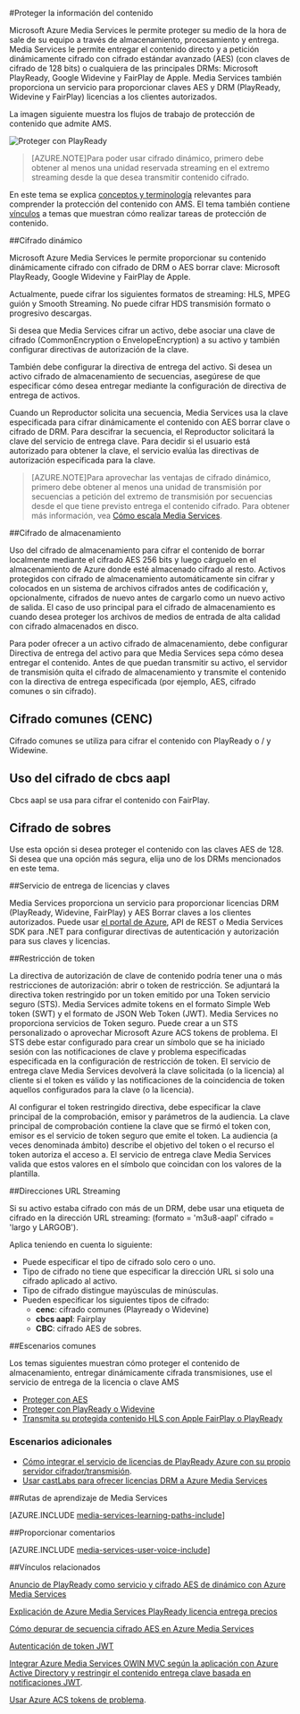 <properties 
    pageTitle="Proteger la información del contenido | Microsoft Azure" 
    description="En este artículo proporciona una descripción general de protección de contenido con Media Services." 
    services="media-services" 
    documentationCenter="" 
    authors="Juliako" 
    manager="erikre" 
    editor=""/>

<tags 
    ms.service="media-services" 
    ms.workload="media" 
    ms.tgt_pltfrm="na" 
    ms.devlang="na" 
    ms.topic="article" 
    ms.date="09/27/2016" 
    ms.author="juliako"/>

#<a name="protecting-content-overview"></a>Proteger la información del contenido


Microsoft Azure Media Services le permite proteger su medio de la hora de sale de su equipo a través de almacenamiento, procesamiento y entrega. Media Services le permite entregar el contenido directo y a petición dinámicamente cifrado con cifrado estándar avanzado (AES) (con claves de cifrado de 128 bits) o cualquiera de las principales DRMs: Microsoft PlayReady, Google Widevine y FairPlay de Apple. Media Services también proporciona un servicio para proporcionar claves AES y DRM (PlayReady, Widevine y FairPlay) licencias a los clientes autorizados. 

La imagen siguiente muestra los flujos de trabajo de protección de contenido que admite AMS. 

![Proteger con PlayReady](./media/media-services-content-protection-overview/media-services-content-protection-with-multi-drm.png)

>[AZURE.NOTE]Para poder usar cifrado dinámico, primero debe obtener al menos una unidad reservada streaming en el extremo streaming desde la que desea transmitir contenido cifrado.

En este tema se explica [conceptos y terminología](media-services-content-protection-overview.md) relevantes para comprender la protección del contenido con AMS. El tema también contiene [vínculos](media-services-content-protection-overview.md#common-scenarios) a temas que muestran cómo realizar tareas de protección de contenido. 

##<a name="dynamic-encryption"></a>Cifrado dinámico

Microsoft Azure Media Services le permite proporcionar su contenido dinámicamente cifrado con cifrado de DRM o AES borrar clave: Microsoft PlayReady, Google Widevine y FairPlay de Apple.

Actualmente, puede cifrar los siguientes formatos de streaming: HLS, MPEG guión y Smooth Streaming. No puede cifrar HDS transmisión formato o progresivo descargas.

Si desea que Media Services cifrar un activo, debe asociar una clave de cifrado (CommonEncryption o EnvelopeEncryption) a su activo y también configurar directivas de autorización de la clave.

También debe configurar la directiva de entrega del activo. Si desea un activo cifrado de almacenamiento de secuencias, asegúrese de que especificar cómo desea entregar mediante la configuración de directiva de entrega de activos.

Cuando un Reproductor solicita una secuencia, Media Services usa la clave especificada para cifrar dinámicamente el contenido con AES borrar clave o cifrado de DRM. Para descifrar la secuencia, el Reproductor solicitará la clave del servicio de entrega clave. Para decidir si el usuario está autorizado para obtener la clave, el servicio evalúa las directivas de autorización especificada para la clave.

>[AZURE.NOTE]Para aprovechar las ventajas de cifrado dinámico, primero debe obtener al menos una unidad de transmisión por secuencias a petición del extremo de transmisión por secuencias desde el que tiene previsto entrega el contenido cifrado. Para obtener más información, vea [Cómo escala Media Services](media-services-portal-manage-streaming-endpoints.md).

##<a name="storage-encryption"></a>Cifrado de almacenamiento

Uso del cifrado de almacenamiento para cifrar el contenido de borrar localmente mediante el cifrado AES 256 bits y luego cárguelo en el almacenamiento de Azure donde esté almacenado cifrado al resto. Activos protegidos con cifrado de almacenamiento automáticamente sin cifrar y colocados en un sistema de archivos cifrados antes de codificación y, opcionalmente, cifrados de nuevo antes de cargarlo como un nuevo activo de salida. El caso de uso principal para el cifrado de almacenamiento es cuando desea proteger los archivos de medios de entrada de alta calidad con cifrado almacenados en disco.

Para poder ofrecer a un activo cifrado de almacenamiento, debe configurar Directiva de entrega del activo para que Media Services sepa cómo desea entregar el contenido. Antes de que puedan transmitir su activo, el servidor de transmisión quita el cifrado de almacenamiento y transmite el contenido con la directiva de entrega especificada (por ejemplo, AES, cifrado comunes o sin cifrado).

## <a name="common-encryption-cenc"></a>Cifrado comunes (CENC)

Cifrado comunes se utiliza para cifrar el contenido con PlayReady o / y Widewine.

## <a name="using-cbcs-aapl-encryption"></a>Uso del cifrado de cbcs aapl

Cbcs aapl se usa para cifrar el contenido con FairPlay.

## <a name="envelope-encryption"></a>Cifrado de sobres 

Use esta opción si desea proteger el contenido con las claves AES de 128. Si desea que una opción más segura, elija uno de los DRMs mencionados en este tema. 

##<a name="licenses-and-keys-delivery-service"></a>Servicio de entrega de licencias y claves

Media Services proporciona un servicio para proporcionar licencias DRM (PlayReady, Widevine, FairPlay) y AES Borrar claves a los clientes autorizados. Puede usar [el portal de Azure](media-services-portal-protect-content.md), API de REST o Media Services SDK para .NET para configurar directivas de autenticación y autorización para sus claves y licencias.

##<a name="token-restriction"></a>Restricción de token

La directiva de autorización de clave de contenido podría tener una o más restricciones de autorización: abrir o token de restricción. Se adjuntará la directiva token restringido por un token emitido por una Token servicio seguro (STS). Media Services admite tokens en el formato Simple Web token (SWT) y el formato de JSON Web Token (JWT). Media Services no proporciona servicios de Token seguro. Puede crear a un STS personalizado o aprovechar Microsoft Azure ACS tokens de problema. El STS debe estar configurado para crear un símbolo que se ha iniciado sesión con las notificaciones de clave y problema especificadas especificada en la configuración de restricción de token. El servicio de entrega clave Media Services devolverá la clave solicitada (o la licencia) al cliente si el token es válido y las notificaciones de la coincidencia de token aquellos configurados para la clave (o la licencia).

Al configurar el token restringido directiva, debe especificar la clave principal de la comprobación, emisor y parámetros de la audiencia. La clave principal de comprobación contiene la clave que se firmó el token con, emisor es el servicio de token seguro que emite el token. La audiencia (a veces denominada ámbito) describe el objetivo del token o el recurso el token autoriza el acceso a. El servicio de entrega clave Media Services valida que estos valores en el símbolo que coincidan con los valores de la plantilla.

##<a name="streaming-urls"></a>Direcciones URL Streaming

Si su activo estaba cifrado con más de un DRM, debe usar una etiqueta de cifrado en la dirección URL streaming: (formato = 'm3u8-aapl' cifrado = 'largo y LARGOB').

Aplica teniendo en cuenta lo siguiente:

- Puede especificar el tipo de cifrado solo cero o uno.
- Tipo de cifrado no tiene que especificar la dirección URL si solo una cifrado aplicado al activo.
- Tipo de cifrado distingue mayúsculas de minúsculas.
- Pueden especificar los siguientes tipos de cifrado:  
    - **cenc**: cifrado comunes (Playready o Widevine)
    - **cbcs aapl**: Fairplay
    - **CBC**: cifrado AES de sobres.

##<a name="common-scenarios"></a>Escenarios comunes

Los temas siguientes muestran cómo proteger el contenido de almacenamiento, entregar dinámicamente cifrada transmisiones, use el servicio de entrega de la licencia o clave AMS

- [Proteger con AES](media-services-protect-with-aes128.md) 
- [Proteger con PlayReady o Widevine](media-services-protect-with-drm.md)
- [Transmita su protegida contenido HLS con Apple FairPlay o PlayReady](media-services-protect-hls-with-fairplay.md)

### <a name="additional-scenarios"></a>Escenarios adicionales

- [Cómo integrar el servicio de licencias de PlayReady Azure con su propio servidor cifrador/transmisión](http://mingfeiy.com/integrate-azure-playready-license-service-encryptorstreaming-server).
- [Usar castLabs para ofrecer licencias DRM a Azure Media Services](media-services-castlabs-integration.md)
 
##<a name="media-services-learning-paths"></a>Rutas de aprendizaje de Media Services

[AZURE.INCLUDE [media-services-learning-paths-include](../../includes/media-services-learning-paths-include.md)]

##<a name="provide-feedback"></a>Proporcionar comentarios

[AZURE.INCLUDE [media-services-user-voice-include](../../includes/media-services-user-voice-include.md)]

##<a name="related-links"></a>Vínculos relacionados

[Anuncio de PlayReady como servicio y cifrado AES de dinámico con Azure Media Services](http://mingfeiy.com/playready)

[Explicación de Azure Media Services PlayReady licencia entrega precios](http://mingfeiy.com/playready-pricing-explained-in-azure-media-services)

[Cómo depurar de secuencia cifrado AES en Azure Media Services](http://mingfeiy.com/debug-aes-encrypted-stream-azure-media-services)

[Autenticación de token JWT](http://www.gtrifonov.com/2015/01/03/jwt-token-authentication-in-azure-media-services-and-dynamic-encryption/)

[Integrar Azure Media Services OWIN MVC según la aplicación con Azure Active Directory y restringir el contenido entrega clave basada en notificaciones JWT](http://www.gtrifonov.com/2015/01/24/mvc-owin-azure-media-services-ad-integration/).

[Usar Azure ACS tokens de problema](http://mingfeiy.com/acs-with-key-services).

[content-protection]: ./media/media-services-content-protection-overview/media-services-content-protection.png
